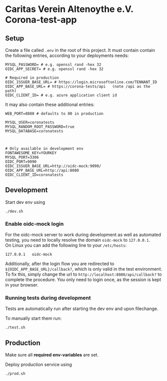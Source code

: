 # Caritas Verein Altenoythe e.V. Corona-test-app

## Setup
Create a file called `.env` in the root of this project.
It must contain contain the following entries, according to your deployments needs:

```shell
MYSQL_PASSWORD= # e.g. openssl rand -hex 32
OIDC_APP_SECRET= # e.g. openssl rand -hex 32

# Required in production
OIDC_ISSUER_BASE_URL= # https://login.microsoftonline.com/TENNANT_ID
OIDC_APP_BASE_URL= # https://corona-tests/api   (note /api as the path)
OIDC_CLIENT_ID= # e.g. azure application client id
```

It may also contain these additional entries:
```shell
WEB_PORT=8080 # defaults to 80 in production

MYSQL_USER=coronatests
MYSQL_RANDOM_ROOT_PASSWORD=true
MYSQL_DATABASE=coronatests



# Only available in development env
FONTAWESOME_KEY=YOURKEY
MYSQL_PORT=3306
OIDC_PORT=9090
OIDC_ISSUER_BASE_URL=http://oidc-mock:9090/
OIDC_APP_BASE_URL=http://api:8080
OIDC_CLIENT_ID=coronatests
```

## Development
Start dev env using

```shell
./dev.sh
```

### Enable oidc-mock login
For the oidc-mock server to work during development as well as automated testing, you need to locally resolve the domain `oidc-mock` to `127.0.0.1`.\
On Linux you can add the following line to your `/etc/hosts`:
```shell
127.0.0.1   oidc-mock
```
Additionally, after the login flow you are redirected to `${OIDC_APP_BASE_URL}/callback?`, which is only valid in the test environment. To fix this, simply change the url to `http://localhost:8080/api/callback?` to complete the procedure. You only need to login once, as the session is kept in your browser.

### Running tests during development
Tests are automatically run after starting the dev env and upon filechange.

To manually start them run:
```shell
./test.sh
```

## Production
Make sure all **required env-variables** are set.

Deploy production service using

```shell
./prod.sh
```
